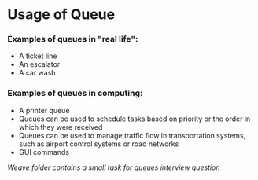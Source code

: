 # Usage of  Queue

### Examples of queues in "real life":
 - A ticket line
- An escalator
- A car wash

### Examples of queues in computing:
 - A printer queue
 - Queues can be used to schedule tasks based on priority or the order in which they were received
 - Queues can be used to manage traffic flow in transportation systems, such as airport control systems or road networks
 - GUI commands <br>

_Weave folder contains a small task for queues interview question_